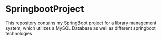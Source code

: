 # SpringbootProject
This repository contains my SpringBoot project for a library management system, which utilizes a MySQL Database as well as different springboot technologies 
